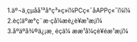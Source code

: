 1.äº¬ä¸çµåå¹³å°ç³»ç»ï¼PCç«¯åAPPç«¯ï¼ï¼<br/>
2.èç¦äºæ°ç¨æ·çå¼æè¿è¥æ¹æ¡ï¼<br/>
3.åºäºå¾®ä¿¡æ¸ éçä¼ æ­æ¹å¼çè¥éæ¹æ¡ï¼
